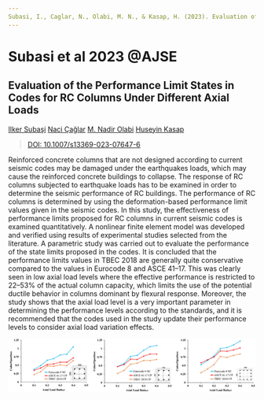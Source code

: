 ```yaml
---
Subasi, I., Caglar, N., Olabi, M. N., & Kasap, H. (2023). Evaluation of the performance limit states in codes for RC columns under different axial loads. Arabian Journal for Science and Engineering, 48(10), 13031–13045. https://doi.org/10.1007/s13369-023-07647-6
---
```


Subasi et al 2023 @AJSE
===

Evaluation of the Performance Limit States in Codes for RC Columns Under Different Axial Loads
---

[Ilker Subaşi](https://scholar.google.com/citations?user=Dw_inioAAAAJ&hl=en)
[Naci Çağlar](https://scholar.google.com/citations?user=FteD3gkAAAAJ&hl=en)
[M. Nadir Olabi](https://scholar.google.com/citations?user=w6WuU8sAAAAJ&hl=en&oi=ao)
[Huseyin Kasap](https://scholar.google.com/citations?user=RwLMUToAAAAJ&hl=en&oi=ao)

> [DOI: 10.1007/s13369-023-07647-6](https://doi.org/10.1007/s13369-023-07647-6)

Reinforced concrete columns that are not designed according to current seismic codes may be damaged under the earthquakes loads, which may cause the reinforced concrete buildings to collapse. The response of RC columns subjected to earthquake loads has to be examined in order to determine the seismic performance of RC buildings. The performance of RC columns is determined by using the deformation-based performance limit values given in the seismic codes. In this study, the effectiveness of performance limits proposed for RC columns in current seismic codes is examined quantitatively. A nonlinear finite element model was developed and verified using results of experimental studies selected from the literature. A parametric study was carried out to evaluate the performance of the state limits proposed in the codes. It is concluded that the performance limits values in TBEC 2018 are generally quite conservative compared to the values in Eurocode 8 and ASCE 41–17. This was clearly seen in low axial load levels where the effective performance is restricted to 22–53% of the actual column capacity, which limits the use of the potential ductile behavior in columns dominant by flexural response. Moreover, the study shows that the axial load level is a very important parameter in determining the performance levels according to the standards, and it is recommended that the codes used in the study update their performance levels to consider axial load variation effects.

![Fig. 13 Collapse prevention performance limit values according to axial load ratio](vx_images/188833004770991.png)